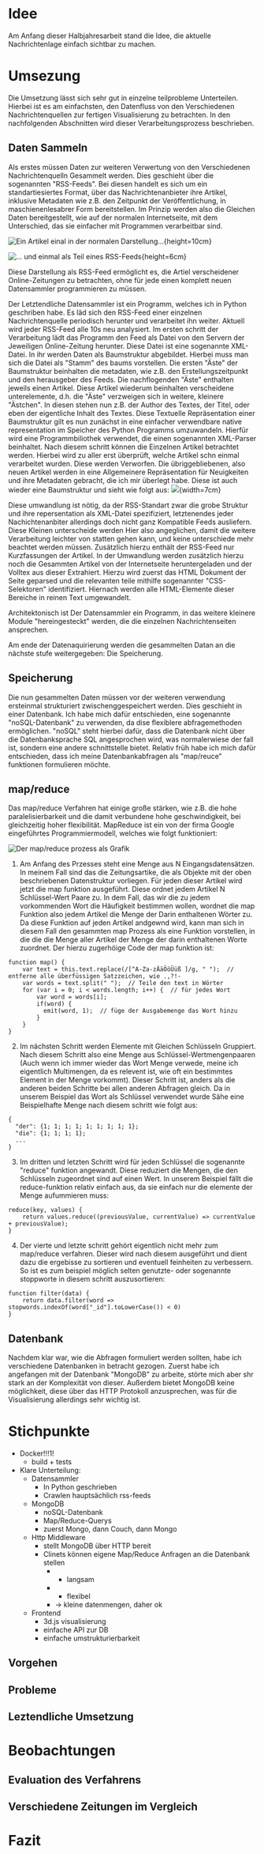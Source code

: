 # Idee
Am Anfang dieser Halbjahresarbeit stand die Idee, die aktuelle Nachrichtenlage einfach sichtbar zu machen.

# Umsezung
Die Umsetzung lässt sich sehr gut in einzelne teilprobleme Unterteilen. Hierbei ist es am einfachsten, den Datenfluss von den Verschiedenen Nachrichtenquellen zur fertigen Visualisierung zu betrachten. In den nachfolgenden Abschnitten wird dieser Verarbeitungsprozess beschrieben.

## Daten Sammeln
Als erstes müssen Daten zur weiteren Verwertung von den Verschiedenen Nachrichtenquelln Gesammelt werden. Dies geschieht über die sogenannten "RSS-Feeds". Bei diesen handelt es sich um ein standartiesiertes Format, über das Nachrichtenanbieter ihre Artikel, inklusive Metadaten wie z.B. den Zeitpunkt der Veröffentlichung, in maschienenlesabrer Form bereitstellen. Im Prinzip werden also die Gleichen Daten bereitgestellt, wie auf der normalen Internetseite, mit dem Unterschied, das sie einfacher mit Programmen verarbeitbar sind.

![Ein Artikel einal in der normalen Darstellung...](img/human_readable.png){height=10cm}

![... und einmal als Teil eines RSS-Feeds](img/rss.png){height=6cm}

Diese Darstellung als RSS-Feed ermöglicht es, die Artiel verscheidener Online-Zeitungen zu betrachten, ohne für jede einen komplett neuen Datensammler programmieren zu müssen.

Der Letztendliche Datensammler ist ein Programm, welches ich in Python geschriben habe. Es läd sich den RSS-Feed einer einzelnen Nachrichtenquelle periodisch herunter und verarbeitet ihn weiter. Aktuell wird jeder RSS-Feed alle 10s neu analysiert. Im ersten schritt der Verarbeitung lädt das Programm den Feed als Datei von den Servern der Jeweiligen Online-Zeitung herunter. Diese Datei ist eine sogenannte XML-Datei. In ihr werden Daten als Baumstruktur abgebildet.  Hierbei muss man sich die Datei als "Stamm" des baums vorstellen. Die ersten "Äste" der Baumstruktur beinhalten die metadaten, wie z.B. den Erstellungszeitpunkt und den herausgeber des Feeds. Die nachflogenden "Äste" enthalten jeweils einen Artikel. Diese Artikel wiederum beinhalten verscheidene unterelemente, d.h. die "Äste" verzweigen sich in weitere, kleinere "Ästchen". In diesen stehen nun z.B. der Author des Textes, der Titel, oder eben der eigentliche Inhalt des Textes. Diese Textuelle Repräsentation einer Baumstruktur gilt es nun zunächst in eine einfacher verwendbare native representation im Speicher des Python Programms umzuwandeln. Hierfür wird eine Programmbiliothek verwendet, die einen sogenannten XML-Parser beinhaltet. Nach diesem schritt können die Einzelnen Artikel betrachtet werden. Hierbei wird zu aller erst überprüft, welche Artikel schn einmal verarbeitet wurden. Diese werden Verworfen. Die übriggebliebenen, also neuen Artikel werden in eine Allgemeinere Repräsentation für Neuigkeiten und ihre Metadaten gebracht, die ich mir überlegt habe. Diese ist auch wieder eine Baumstruktur und sieht wie folgt aus:
![](img/ir.png){width=7cm}

Diese umwandlung ist nötig, da der RSS-Standart zwar die grobe Struktur und ihre repersentation als XML-Datei spezifiziert, letztenendes jeder Nachichtenanbiter allerdings doch nicht ganz Kompatible Feeds ausliefern. Diese Kleinen unterscheide werden Hier also angeglichen, damit die weitere Verarbeitung leichter von statten gehen kann, und keine unterschiede mehr beachtet werden müssen. Zusätzlich hierzu enthält der RSS-Feed nur Kurzfassungen der Artikel. In der Umwandlung werden zusätzlich hierzu noch die Gesammten Artikel von der Internetseite heruntergeladen und der Volltex aus dieser Extrahiert. Hierzu wird zuerst das HTML Dokument der Seite geparsed und die relevanten teile mithilfe sogenannter "CSS-Selektoren" identifiziert. Hiernach werden alle HTML-Elemente dieser Bereiche in reinen Text umgewandelt.

Architektonisch ist Der Datensammler ein Programm, in das weitere kleinere Module "hereingesteckt" werden, die die einzelnen Nachrichtenseiten ansprechen.

Am ende der Datenaquirierung werden die gesammelten Datan an die nächste stufe weitergegeben: Die Speicherung.

## Speicherung
Die nun gesammelten Daten müssen vor der weiteren verwendung ersteinmal strukturiert zwischenggespeichert werden. Dies geschieht in einer Datenbank. Ich habe mich dafür entschieden, eine sogenannte "noSQL-Datenbank" zu verwenden, da dise flexiblere abfragemethoden ermöglichen. "noSQL" steht hierbei dafür, dass die Datenbank nicht über die Datenbanksprache SQL angesprochen wird, was normalerwiese der fall ist, sondern eine andere schnittstelle bietet. Relativ früh habe ich mich dafür entschieden, dass ich meine Datenbankabfragen als "map/reuce" funktionen formulieren möchte.

## map/reduce
Das map/reduce Verfahren hat einige große stärken, wie z.B. die hohe paralelisierbarkeit und die damit verbundene hohe geschwindigkeit, bei gleichzeitig hoher flexibilität. MapReduce ist ein von der firma Google eingeführtes Programmiermodell, welches wie folgt funktioniert:

![Der map/reduce prozess als Grafik](img/MapReduce)

1. Am Anfang des Przesses steht eine Menge aus N Eingangsdatensätzen. In meinem Fall sind das die Zeitungsartike, die als Objekte mit der oben beschriebenen Datenstruktur vorliegen. Für jeden dieser Artikel wird jetzt die map funktion ausgeführt. Diese ordnet jedem Artikel N Schlüssel-Wert Paare zu. In dem Fall, das wir die zu jedem vorkommenden Wort die Häufigkeit bestimmen wollen, wordnet die map Funktion also jedem Artikel die Menge der Darin enthaltenen Wörter zu. Da diese Funktion auf jeden Artikel andgewnd wird, kann man sich in diesem Fall den gesammten map Prozess als eine Funktion vorstellen, in die die die Menge aller Artikel der Menge der darin enthaltenen Worte zuordnet. Der hierzu zugerhöige Code der map funktion ist:
```
function map() {
    var text = this.text.replace(/[^A-Za-zÄäÖöÜüß ]/g, " ");  // entferne alle überfüssigen Satzzeichen, wie .,?!-
    var words = text.split(" ");  // Teile den text in Wörter
    for (var i = 0; i < words.length; i++) {  // für jedes Wort
        var word = words[i];
        if(word) {
          emit(word, 1);  // füge der Ausgabemenge das Wort hinzu
        }
    }
}
```

2. Im nächsten Schritt werden Elemente mit Gleichen Schlüsseln Gruppiert. Nach diesem Schritt also eine Menge aus Schlüssel-Wertmengenpaaren (Auch wenn ich immer wieder das Wort Menge verwede, meine ich eigentlich Multimengen, da es relevent ist, wie oft ein bestimmtes Element in der Menge vorkommt). Dieser Schritt ist, anders als die anderen beiden Schritte bei allen anderen Abfragen gleich. Da in unserem Beispiel das Wort als Schlüssel verwendet wurde Sähe eine Beispielhafte Menge nach diesem schritt wie folgt aus:
```
{
  "der": {1; 1; 1; 1; 1; 1; 1; 1; 1};
  "die": {1; 1; 1; 1};
  ...
}
```
3. Im dritten und letzten Schritt wird für jeden Schlüssel die sogenannte "reduce" funktion angewandt. Diese reduziert die Mengen, die den Schlüsseln zugeordnet sind auf einen Wert. In unserem Beispiel fällt die reduce-funktion relativ einfach aus, da sie einfach nur die elemente der Menge aufummieren muss:
```
reduce(key, values) {
    return values.reduce((previousValue, currentValue) => currentValue + previousValue);
}
```
4. Der vierte und letzte schritt gehört eigentlich nicht mehr zum map/reduce verfahren. Dieser wird nach diesem ausgeführt und dient dazu die ergebisse zu sortieren und eventuell feinheiten zu verbessern. So ist es zum beispiel möglich selten genutzte- oder sogenannte stoppworte in diesem schritt auszusortieren:
```
function filter(data) {
    return data.filter(word => stopwords.indexOf(word["_id"].toLowerCase()) < 0)
}
```

## Datenbank
Nachdem klar war, wie die Abfragen formuliert werden sollten, habe ich verschiedene Datenbanken in betracht gezogen. Zuerst habe ich angefangen mit der Datenbank "MongoDB" zu arbeite, störte mich aber shr stark an der Komplexität von dieser. Außerdem bietet MongoDB keine möglichkeit, diese über das HTTP Protokoll anzusprechen, was für die Visualisierung allerdings sehr wichtig ist.

# Stichpunkte
* Docker!!!1!
  * build + tests
* Klare Unterteilung:
  * Datensammler
    * In Python geschrieben
    * Crawlen hauptsächlich rss-feeds
  * MongoDB
    * noSQL-Datenbank
    * Map/Reduce-Querys
    * zuerst Mongo, dann Couch, dann Mongo
  * Http Middleware
    * stellt MongoDB über HTTP bereit
    * Clinets können eigene Map/Reduce Anfragen an die Datenbank stellen
      * - langsam
      * + flexibel
      * -> kleine datenmengen, daher ok
  * Frontend
    * 3d.js visualisierung
    * einfache API zur DB
    * einfache umstrukturierbarkeit

## Vorgehen
## Probleme
## Leztendliche Umsetzung

# Beobachtungen
## Evaluation des Verfahrens
## Verschiedene Zeitungen im Vergleich
# Fazit
